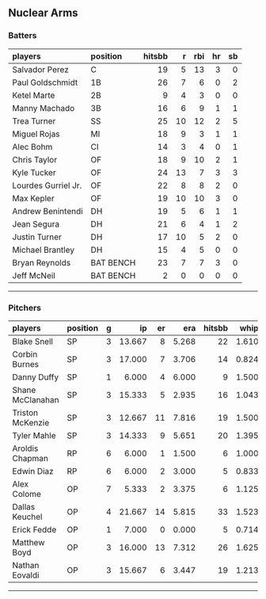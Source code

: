 ## Nuclear Arms

### Batters

 
|players             |position  | hitsbb|  r| rbi| hr| sb| 
|:-------------------|:---------|------:|--:|---:|--:|--:| 
|Salvador Perez      |C         |     19|  5|  13|  3|  0| 
|Paul Goldschmidt    |1B        |     26|  7|   6|  0|  2| 
|Ketel Marte         |2B        |      9|  4|   3|  0|  0| 
|Manny Machado       |3B        |     16|  6|   9|  1|  1| 
|Trea Turner         |SS        |     25| 10|  12|  2|  5| 
|Miguel Rojas        |MI        |     18|  9|   3|  1|  1| 
|Alec Bohm           |CI        |     14|  3|   4|  0|  1| 
|Chris Taylor        |OF        |     18|  9|  10|  2|  1| 
|Kyle Tucker         |OF        |     24| 13|   7|  3|  3| 
|Lourdes Gurriel Jr. |OF        |     22|  8|   8|  2|  0| 
|Max Kepler          |OF        |     19| 10|  10|  3|  0| 
|Andrew Benintendi   |DH        |     19|  5|   6|  1|  1| 
|Jean Segura         |DH        |     21|  6|   4|  1|  2| 
|Justin Turner       |DH        |     17| 10|   5|  2|  0| 
|Michael Brantley    |DH        |     15|  4|   5|  0|  0| 
|Bryan Reynolds      |BAT BENCH |     23|  7|   7|  3|  0| 
|Jeff McNeil         |BAT BENCH |      2|  0|   0|  0|  0| 


* * *

### Pitchers

 
|players          |position |  g|     ip| er|   era| hitsbb|  whip| so|  w| sv| 
|:----------------|:--------|--:|------:|--:|-----:|------:|-----:|--:|--:|--:| 
|Blake Snell      |SP       |  3| 13.667|  8| 5.268|     22| 1.610| 25|  0|  0| 
|Corbin Burnes    |SP       |  3| 17.000|  7| 3.706|     14| 0.824| 25|  0|  0| 
|Danny Duffy      |SP       |  1|  6.000|  4| 6.000|      9| 1.500|  8|  0|  0| 
|Shane McClanahan |SP       |  3| 15.333|  5| 2.935|     16| 1.043| 17|  2|  0| 
|Triston McKenzie |SP       |  3| 12.667| 11| 7.816|     19| 1.500| 15|  0|  0| 
|Tyler Mahle      |SP       |  3| 14.333|  9| 5.651|     20| 1.395|  8|  1|  0| 
|Aroldis Chapman  |RP       |  6|  6.000|  1| 1.500|      6| 1.000|  8|  2|  3| 
|Edwin Diaz       |RP       |  6|  6.000|  2| 3.000|      5| 0.833|  9|  0|  4| 
|Alex Colome      |OP       |  7|  5.333|  2| 3.375|      6| 1.125|  8|  1|  0| 
|Dallas Keuchel   |OP       |  4| 21.667| 14| 5.815|     33| 1.523| 13|  3|  0| 
|Erick Fedde      |OP       |  1|  7.000|  0| 0.000|      5| 0.714|  4|  1|  0| 
|Matthew Boyd     |OP       |  3| 16.000| 13| 7.312|     26| 1.625| 18|  0|  0| 
|Nathan Eovaldi   |OP       |  3| 15.667|  6| 3.447|     19| 1.213| 17|  2|  0| 


* * *



